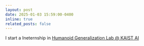 ```yaml
---
layout: post
date: 2025-01-03 15:59:00-0400
inline: true
related_posts: false
---
```


I start a Ineternship in [Humanoid Generalization Lab @ KAIST AI](https://www.hugelab.org/)
